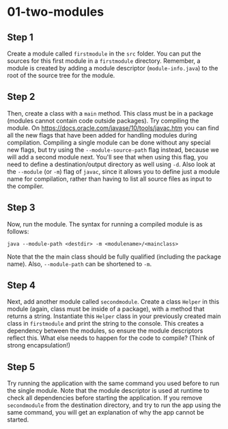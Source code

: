 # 01-two-modules

## Step 1
Create a module called `firstmodule` in the `src` folder.
You can put the sources for this first module in a `firstmodule` directory.
Remember, a module is created by adding a module descriptor (`module-info.java`) to the root of the source tree for the module.

## Step 2
Then, create a class with a `main` method.
This class must be in a package (modules cannot contain code outside packages).
Try compiling the module.
On https://docs.oracle.com/javase/10/tools/javac.htm you can find all the new flags that have been added for handling modules during compilation.
Compiling a single module can be done without any special new flags, but try using the `--module-source-path` flag instead, because we will add a second module next.
You'll see that when using this flag, you need to define a destination/output directory as well using `-d`.
Also look at the `--module` (or `-m`) flag of `javac`, since it allows you to define just a module name for compilation, rather than having to list all source files as input to the compiler.

## Step 3
Now, run the module.
The syntax for running a compiled module is as follows:

```
java --module-path <destdir> -m <modulename>/<mainclass>
```

Note that the the main class should be fully qualified (including the package name).
Also, `--module-path` can be shortened to `-m`.

## Step 4
Next, add another module called `secondmodule`.
Create a class `Helper` in this module (again, class must be inside of a package), with a method that returns a string.
Instantiate this `Helper` class in your previously created main class in `firstmodule` and print the string to the console.
This creates a dependency between the modules, so ensure the module descriptors reflect this.
What else needs to happen for the code to compile? (Think of strong encapsulation!)

## Step 5
Try running the application with the same command you used before to run the single module.
Note that the module descriptor is used at runtime to check all dependencies before starting the application.
If you remove `secondmodule` from the destination directory, and try to run the app using the same command, you will get an explanation of why the app cannot be started.

